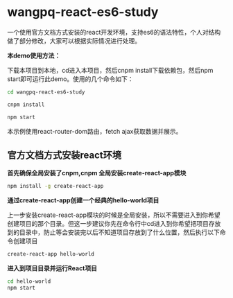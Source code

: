 # wangpq-react-es6-study

一个使用官方文档方式安装的react开发环境，支持es6的语法特性，个人对结构做了部分修改，大家可以根据实际情况进行处理。

**本demo使用方法：**

下载本项目到本地，cd进入本项目，然后cnpm install下载依赖包，然后npm start即可运行此demo。使用的几个命令如下：

```bash
cd wangpq-react-es6-study
```

```bash
cnpm install 
```

```bash
npm start
```

本示例使用react-router-dom路由，fetch ajax获取数据并展示。


## 官方文档方式安装react环境

**首先确保全局安装了cnpm,cnpm 全局安装create-react-app模块**
```bash
npm install -g create-react-app
```

**通过create-react-app创建一个经典的hello-world项目**

上一步安装create-react-app模块的时候是全局安装，所以不需要进入到你希望创建项目的那个目录。但这一步建议你先在命令行中cd进入到你希望把项目存放到的目录中，防止等会安装完以后不知道项目存放到了什么位置，然后执行以下命令创建项目
```bash
create-react-app hello-world
```

**进入到项目目录并运行React项目**
```bash
cd hello-world
npm start
```
